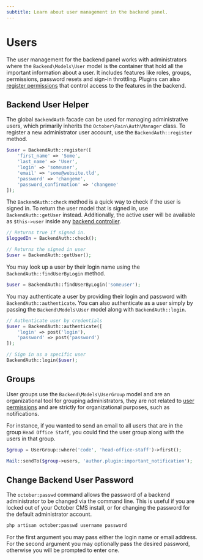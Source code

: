 ```yaml
---
subtitle: Learn about user management in the backend panel.
---
```

# Users

The user management for the backend panel works with administrators where the `Backend\Models\User` model is the container that hold all the important information about a user. It includes features like roles, groups, permissions, password resets and sign-in throttling. Plugins can also [register permissions](./permissions.md) that control access to the features in the backend.

## Backend User Helper

The global `BackendAuth` facade can be used for managing administrative users, which primarily inherits the `October\Rain\Auth\Manager` class. To register a new administrator user account, use the `BackendAuth::register` method.

```php
$user = BackendAuth::register([
    'first_name' => 'Some',
    'last_name' => 'User',
    'login' => 'someuser',
    'email' => 'some@website.tld',
    'password' => 'changeme',
    'password_confirmation' => 'changeme'
]);
```

The `BackendAuth::check` method is a quick way to check if the user is signed in. To return the user model that is signed in, use `BackendAuth::getUser` instead. Additionally, the active user will be available as `$this->user` inside any [backend controller](../system/controllers.md).

```php
// Returns true if signed in.
$loggedIn = BackendAuth::check();

// Returns the signed in user
$user = BackendAuth::getUser();
```

You may look up a user by their login name using the `BackendAuth::findUserByLogin` method.

```php
$user = BackendAuth::findUserByLogin('someuser');
```

You may authenticate a user by providing their login and password with `BackendAuth::authenticate`. You can also authenticate as a user simply by passing the `Backend\Models\User` model along with `BackendAuth::login`.

```php
// Authenticate user by credentials
$user = BackendAuth::authenticate([
    'login' => post('login'),
    'password' => post('password')
]);

// Sign in as a specific user
BackendAuth::login($user);
```

## Groups

User groups use the `Backend\Models\UserGroup` model and are an organizational tool for grouping administrators, they are not related to [user permissions](./permissions.md) and are strictly for organizational purposes, such as notifications.

For instance, if you wanted to send an email to all users that are in the group `Head Office Staff`, you could find the user group along with the users in that group.

```php
$group = UserGroup::where('code', 'head-office-staff')->first();

Mail::sendTo($group->users, 'author.plugin:important_notification');
```

## Change Backend User Password

The `october:passwd` command allows the password of a backend administrator to be changed via the command line. This is useful if you are locked out of your October CMS install, or for changing the password for the default administrator account.

```bash
php artisan october:passwd username password
```

For the first argument you may pass either the login name or email address. For the second argument you may optionally pass the desired password, otherwise you will be prompted to enter one.
